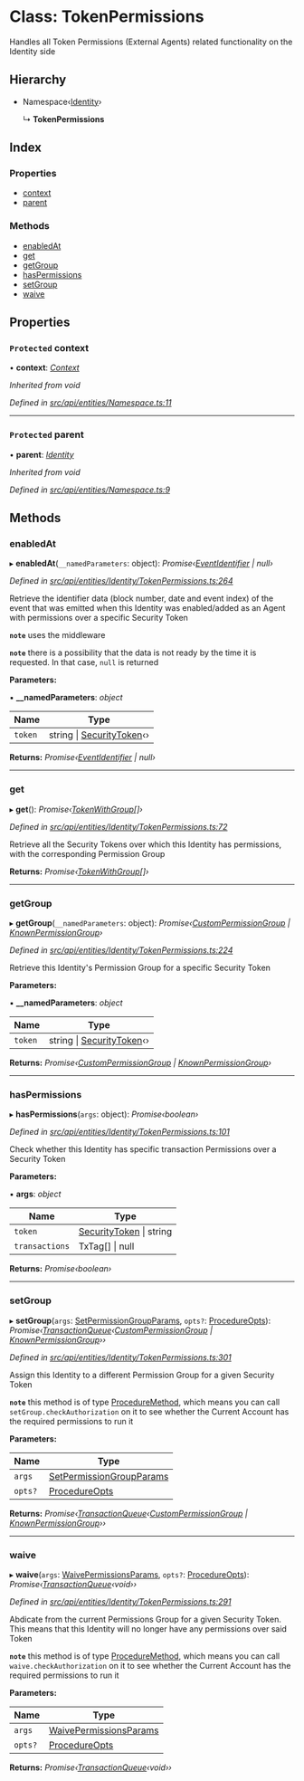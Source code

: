 # Class: TokenPermissions

Handles all Token Permissions (External Agents) related functionality on the Identity side

## Hierarchy

* Namespace‹[Identity](identity.md)›

  ↳ **TokenPermissions**

## Index

### Properties

* [context](tokenpermissions.md#protected-context)
* [parent](tokenpermissions.md#protected-parent)

### Methods

* [enabledAt](tokenpermissions.md#enabledat)
* [get](tokenpermissions.md#get)
* [getGroup](tokenpermissions.md#getgroup)
* [hasPermissions](tokenpermissions.md#haspermissions)
* [setGroup](tokenpermissions.md#setgroup)
* [waive](tokenpermissions.md#waive)

## Properties

### `Protected` context

• **context**: *[Context](context.md)*

*Inherited from void*

*Defined in [src/api/entities/Namespace.ts:11](https://github.com/PolymathNetwork/polymesh-sdk/blob/56921667/src/api/entities/Namespace.ts#L11)*

___

### `Protected` parent

• **parent**: *[Identity](identity.md)*

*Inherited from void*

*Defined in [src/api/entities/Namespace.ts:9](https://github.com/PolymathNetwork/polymesh-sdk/blob/56921667/src/api/entities/Namespace.ts#L9)*

## Methods

###  enabledAt

▸ **enabledAt**(`__namedParameters`: object): *Promise‹[EventIdentifier](../interfaces/eventidentifier.md) | null›*

*Defined in [src/api/entities/Identity/TokenPermissions.ts:264](https://github.com/PolymathNetwork/polymesh-sdk/blob/56921667/src/api/entities/Identity/TokenPermissions.ts#L264)*

Retrieve the identifier data (block number, date and event index) of the event that was emitted when this Identity was enabled/added as
  an Agent with permissions over a specific Security Token

**`note`** uses the middleware

**`note`** there is a possibility that the data is not ready by the time it is requested. In that case, `null` is returned

**Parameters:**

▪ **__namedParameters**: *object*

Name | Type |
------ | ------ |
`token` | string &#124; [SecurityToken](securitytoken.md)‹› |

**Returns:** *Promise‹[EventIdentifier](../interfaces/eventidentifier.md) | null›*

___

###  get

▸ **get**(): *Promise‹[TokenWithGroup](../interfaces/tokenwithgroup.md)[]›*

*Defined in [src/api/entities/Identity/TokenPermissions.ts:72](https://github.com/PolymathNetwork/polymesh-sdk/blob/56921667/src/api/entities/Identity/TokenPermissions.ts#L72)*

Retrieve all the Security Tokens over which this Identity has permissions, with the corresponding Permission Group

**Returns:** *Promise‹[TokenWithGroup](../interfaces/tokenwithgroup.md)[]›*

___

###  getGroup

▸ **getGroup**(`__namedParameters`: object): *Promise‹[CustomPermissionGroup](custompermissiongroup.md) | [KnownPermissionGroup](knownpermissiongroup.md)›*

*Defined in [src/api/entities/Identity/TokenPermissions.ts:224](https://github.com/PolymathNetwork/polymesh-sdk/blob/56921667/src/api/entities/Identity/TokenPermissions.ts#L224)*

Retrieve this Identity's Permission Group for a specific Security Token

**Parameters:**

▪ **__namedParameters**: *object*

Name | Type |
------ | ------ |
`token` | string &#124; [SecurityToken](securitytoken.md)‹› |

**Returns:** *Promise‹[CustomPermissionGroup](custompermissiongroup.md) | [KnownPermissionGroup](knownpermissiongroup.md)›*

___

###  hasPermissions

▸ **hasPermissions**(`args`: object): *Promise‹boolean›*

*Defined in [src/api/entities/Identity/TokenPermissions.ts:101](https://github.com/PolymathNetwork/polymesh-sdk/blob/56921667/src/api/entities/Identity/TokenPermissions.ts#L101)*

Check whether this Identity has specific transaction Permissions over a Security Token

**Parameters:**

▪ **args**: *object*

Name | Type |
------ | ------ |
`token` | [SecurityToken](securitytoken.md) &#124; string |
`transactions` | TxTag[] &#124; null |

**Returns:** *Promise‹boolean›*

___

###  setGroup

▸ **setGroup**(`args`: [SetPermissionGroupParams](../interfaces/setpermissiongroupparams.md), `opts?`: [ProcedureOpts](../interfaces/procedureopts.md)): *Promise‹[TransactionQueue](transactionqueue.md)‹[CustomPermissionGroup](custompermissiongroup.md) | [KnownPermissionGroup](knownpermissiongroup.md)››*

*Defined in [src/api/entities/Identity/TokenPermissions.ts:301](https://github.com/PolymathNetwork/polymesh-sdk/blob/56921667/src/api/entities/Identity/TokenPermissions.ts#L301)*

Assign this Identity to a different Permission Group for a given Security Token

**`note`** this method is of type [ProcedureMethod](../interfaces/proceduremethod.md), which means you can call `setGroup.checkAuthorization`
  on it to see whether the Current Account has the required permissions to run it

**Parameters:**

Name | Type |
------ | ------ |
`args` | [SetPermissionGroupParams](../interfaces/setpermissiongroupparams.md) |
`opts?` | [ProcedureOpts](../interfaces/procedureopts.md) |

**Returns:** *Promise‹[TransactionQueue](transactionqueue.md)‹[CustomPermissionGroup](custompermissiongroup.md) | [KnownPermissionGroup](knownpermissiongroup.md)››*

___

###  waive

▸ **waive**(`args`: [WaivePermissionsParams](../interfaces/waivepermissionsparams.md), `opts?`: [ProcedureOpts](../interfaces/procedureopts.md)): *Promise‹[TransactionQueue](transactionqueue.md)‹void››*

*Defined in [src/api/entities/Identity/TokenPermissions.ts:291](https://github.com/PolymathNetwork/polymesh-sdk/blob/56921667/src/api/entities/Identity/TokenPermissions.ts#L291)*

Abdicate from the current Permissions Group for a given Security Token. This means that this Identity will no longer have any permissions over said Token

**`note`** this method is of type [ProcedureMethod](../interfaces/proceduremethod.md), which means you can call `waive.checkAuthorization`
  on it to see whether the Current Account has the required permissions to run it

**Parameters:**

Name | Type |
------ | ------ |
`args` | [WaivePermissionsParams](../interfaces/waivepermissionsparams.md) |
`opts?` | [ProcedureOpts](../interfaces/procedureopts.md) |

**Returns:** *Promise‹[TransactionQueue](transactionqueue.md)‹void››*
